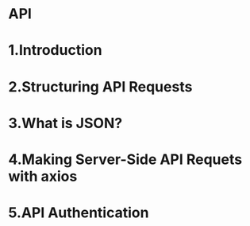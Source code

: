 # API
# 1.Introduction
# 2.Structuring API Requests
# 3.What is JSON?
# 4.Making Server-Side API Requets with axios
# 5.API Authentication
